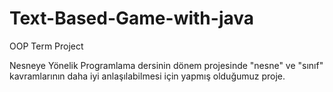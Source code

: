 # Text-Based-Game-with-java



OOP Term Project


Nesneye Yönelik Programlama dersinin dönem projesinde "nesne" ve "sınıf" kavramlarının daha iyi anlaşılabilmesi için yapmış olduğumuz proje.














